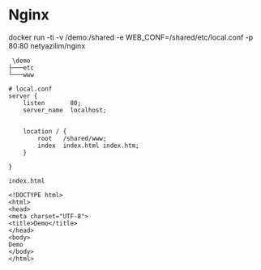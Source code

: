 # Nginx

docker run -ti -v /demo:/shared -e WEB_CONF=/shared/etc/local.conf -p 80:80 netyazilim/nginx
```
 \demo
├───etc
└───www
```

```
# local.conf
server {
    listen       80;
    server_name  localhost;


    location / {
	    root   /shared/www;
        index  index.html index.htm;
    }

}
```
```
index.html

<!DOCTYPE html>
<html>
<head>
<meta charset="UTF-8">
<title>Demo</title>
</head>
<body>
Demo
</body>
</html>
```
